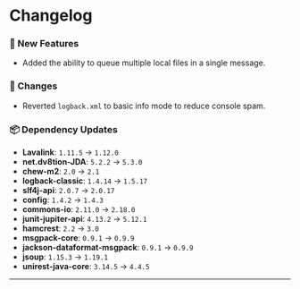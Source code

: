 # Changelog

### 🚀 New Features
- Added the ability to queue multiple local files in a single message.

### 🔧 Changes
- Reverted `logback.xml` to basic info mode to reduce console spam.

### 📦 Dependency Updates
- **Lavalink**: `1.11.5` → `1.12.0`
- **net.dv8tion-JDA**: `5.2.2` → `5.3.0`
- **chew-m2**: `2.0` → `2.1`
- **logback-classic**: `1.4.14` → `1.5.17`
- **slf4j-api**: `2.0.7` → `2.0.17`
- **config**: `1.4.2` → `1.4.3`
- **commons-io**: `2.11.0` → `2.18.0`
- **junit-jupiter-api**: `4.13.2` → `5.12.1`
- **hamcrest**: `2.2` → `3.0`
- **msgpack-core**: `0.9.1` → `0.9.9`
- **jackson-dataformat-msgpack**: `0.9.1` → `0.9.9`
- **jsoup**: `1.15.3` → `1.19.1`
- **unirest-java-core**: `3.14.5` → `4.4.5`

---